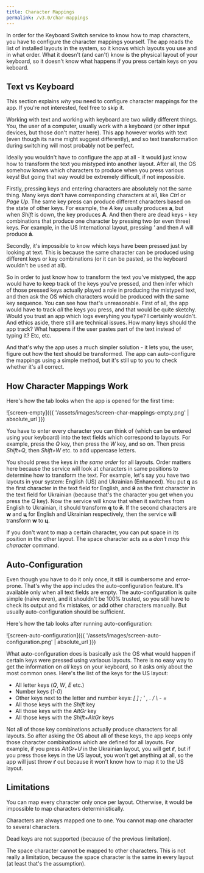 ```yaml
---
title: Character Mappings
permalink: /v3.0/char-mappings
---
```


In order for the Keyboard Switch service to know how to map characters, you have to configure the character mappings
yourself. The app reads the list of installed layouts in the system, so it knows which layouts you use and in what
order. What it doesn't (and can't) know is the physical layout of your keyboard, so it doesn't know what happens if
you press certain keys on you keboard.

## Text vs Keyboard

This section explains _why_ you need to configure character mappings for the app. If you're not interested, feel free
to skip it.

Working with text and working with keyboard are two wildly different things. You, the user of a computer, usually work
with a keyboard (or other input devices, but those don't matter here). This app however works with text (even though
its name might suggest differently), and so text transformation during switching will most probably not be perfect.

Ideally you wouldn't have to configure the app at all - it would just know how to transform the text you mistyped into
another layout. After all, the OS somehow knows which characters to produce when you press various keys! But going that
way would be extremely difficult, if not impossible.

Firstly, pressing keys and entering characters are absolutely not the same thing. Many keys don't have corresponding
characters at all, like _Ctrl_ or _Page Up_. The same key press can produce different characters based on the state of
other keys. For example, the _A_ key usually produces **a**, but when _Shift_ is down, the key produces **A**. And then
there are dead keys - key combinations that produce one character by pressing two (or even three) keys. For example, in
the US International layout, pressing _'_ and then _A_ will produce **á**.

Secondly, it's impossible to know which keys have been pressed just by looking at text. This is because the same
character can be produced using different keys or key combinations (or it can be pasted, so the keyboard wouldn't be
used at all).

So in order to just know how to transform the text you've mistyped, the app would have to keep track of the keys you've
pressed, and then infer which of those pressed keys actually played a role in producing the mistyped text, and then
ask the OS which characters would be produced with the same key sequence. You can see how that's unreasonable. First of
all, the app would have to track _all_ the keys you press, and that would be quite sketchy. Would you trust an app which
logs everyhing you type? I certainly wouldn't. And ethics aside, there still are technical issues. How many keys should
the app track? What happens if the user pastes part of the text instead of typing it? Etc, etc.

And that's why the app uses a much simpler solution - it lets you, the user, figure out how the text should be
transformed. The app can auto-configure the mappings using a simple method, but it's still up to you to check whether
it's all correct.

## How Character Mappings Work

Here's how the tab looks when the app is opened for the first time:

![screen-empty]({{ '/assets/images/screen-char-mappings-empty.png' | absolute_url }})

You have to enter every character you can think of (which can be entered using your keyboard) into the text fields
which correspond to layouts. For example, press the _Q_ key, then press the _W_ key, and so on. Then press
_Shift+Q_, then _Shift+W_ etc. to add uppercase letters.

You should press the keys _in the same order_ for all layouts. Order matters here because the service will look at
characters in same positions to determine how to transform the text. For example, let's say you have two layouts in your
system: English (US) and Ukrainian (Enhanced). You put **q** as the first character in the text field for English, and
**й** as the first character in the text field for Ukrainian (because that's the character you get when you press the
_Q_ key). Now the service will know that when it switches from English to Ukrainian, it should transform **q** to **й**.
If the second characters are **w** and **ц** for English and Ukrainian respectively, then the service will transform
**w** to **ц**.

If you don't want to map a certain character, you can put space in its position in the other layout. The space character
acts as a _don't map this character_ command.

## Auto-Configuration

Even though you have to do it only once, it still is cumbersome and error-prone. That's why the app includes the
auto-configuration feature. It's available only when all text fields are empty. The auto-configuration is quite simple
(naive even), and it shouldn't be 100% trusted, so you still have to check its output and fix mistakes, or add other
characters manually. But usually auto-configuration should be sufficient.

Here's how the tab looks after running auto-configuration:

![screen-auto-configuration]({{ '/assets/images/screen-auto-configuration.png' | absolute_url }})

What auto-configuration does is basically ask the OS what would happen if certain keys were pressed using variaous
layouts. There is no easy way to get the information on _all_ keys on your keyboard, so it asks only about the most
common ones. Here's the list of the keys for the US layout:

- All letter keys (_Q_, _W_, _E_ etc.)
- Number keys (_1_-_0_)
- Other keys next to the letter and number keys: _[_ _]_ _;_ _'_ _,_ _._ _/_ _\\_ _-_ _=_
- All those keys with the _Shift_ key
- All those keys with the _AltGr_ key
- All those keys with the _Shift+AltGr_ keys

Not all of those key combinations actually produce characters for all layouts. So after asking the OS about all of
these keys, the app keeps only those character combinations which are defined for all layouts. For example, if you press
_AltGr+U_ in the Ukrainian layout, you will get **ґ**, but if you press those keys in the US layout, you won't get
anything at all, so the app will just throw **ґ** out because it won't know how to map it to the US layout.

## Limitations

You can map every character only once per layout. Otherwise, it would be impossible to map characters deterministically.

Characters are always mapped one to one. You cannot map one character to several characters.

Dead keys are not supported (because of the previous limitation).

The space character cannot be mapped to other characters. This is not really a limitation, because the space character
is the same in every layout (at least that's the assumption).

